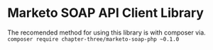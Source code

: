 Marketo SOAP API Client Library
===============================

The recomended method for using this library is with composer via. `composer require chapter-three/marketo-soap-php ~0.1.0`

